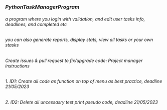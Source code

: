 ### *PythonTaskManagerProgram*
###### a program where you login with validation, and edit user tasks info, deadlines, and completed etc
###### you can also generate reports, display stats, view all tasks or your own stasks

###### Create issues & pull request to fix/upgrade code: Project manager instructions
###### 1. ID1: Create all code as function on top of menu as best practice, deadline 21/05/2023
###### 2. ID2: Delete all uncessasry test print pseudo code, deadline 21/05/2023
